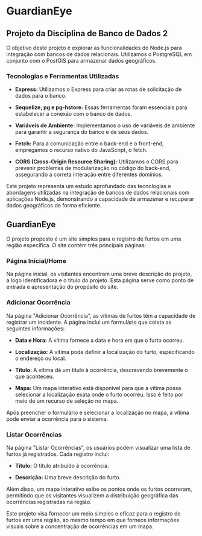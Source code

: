 # **GuardianEye**

## **Projeto da Disciplina de Banco de Dados 2**

O objetivo deste projeto é explorar as funcionalidades do Node.js para integração com bancos de dados relacionais. Utilizamos o PostgreSQL em conjunto com o PostGIS para armazenar dados geográficos.

### **Tecnologias e Ferramentas Utilizadas**

- **Express:** Utilizamos o Express para criar as rotas de solicitação de dados para o banco.

- **Sequelize, pg e pg-hstore:** Essas ferramentas foram essenciais para estabelecer a conexão com o banco de dados.

- **Variáveis de Ambiente:** Implementamos o uso de variáveis de ambiente para garantir a segurança do banco e de seus dados.

- **Fetch:** Para a comunicação entre o back-end e o front-end, empregamos o recurso nativo do JavaScript, o fetch.

- **CORS (Cross-Origin Resource Sharing):** Utilizamos o CORS para prevenir problemas de modularização no código do back-end, assegurando a correta interação entre diferentes domínios.

Este projeto representa um estudo aprofundado das tecnologias e abordagens utilizadas na integração de bancos de dados relacionais com aplicações Node.js, demonstrando a capacidade de armazenar e recuperar dados geográficos de forma eficiente.

## **GuardianEye**

O projeto proposto é um site simples para o registro de furtos em uma região específica. O site contém três principais páginas:

### **Página Inicial/Home**

Na página inicial, os visitantes encontram uma breve descrição do projeto, a logo identificadora e o título do projeto. Esta página serve como ponto de entrada e apresentação do propósito do site.

### **Adicionar Ocorrência**

Na página "Adicionar Ocorrência", as vítimas de furtos têm a capacidade de registrar um incidente. A página inclui um formulário que coleta as seguintes informações:

- **Data e Hora:** A vítima fornece a data e hora em que o furto ocorreu.

- **Localização:** A vítima pode definir a localização do furto, especificando o endereço ou local.

- **Título:** A vítima dá um título à ocorrência, descrevendo brevemente o que aconteceu.

- **Mapa:** Um mapa interativo está disponível para que a vítima possa selecionar a localização exata onde o furto ocorreu. Isso é feito por meio de um recurso de seleção no mapa.

Após preencher o formulário e selecionar a localização no mapa, a vítima pode enviar a ocorrência para o sistema.

### **Listar Ocorrências**

Na página "Listar Ocorrências", os usuários podem visualizar uma lista de furtos já registrados. Cada registro inclui:

- **Título:** O título atribuído à ocorrência.

- **Descrição:** Uma breve descrição do furto.

Além disso, um mapa interativo exibe os pontos onde os furtos ocorreram, permitindo que os visitantes visualizem a distribuição geográfica das ocorrências registradas na região.

Este projeto visa fornecer um meio simples e eficaz para o registro de furtos em uma região, ao mesmo tempo em que fornece informações visuais sobre a concentração de ocorrências em um mapa.
